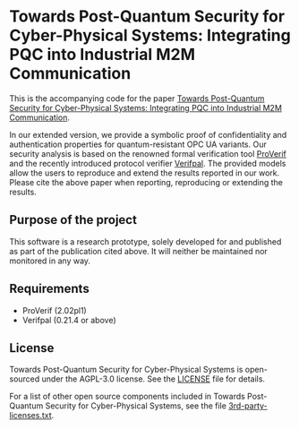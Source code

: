 # Towards Post-Quantum Security for Cyber-Physical Systems: Integrating PQC into Industrial M2M Communication

This is the accompanying code for the paper [Towards Post-Quantum Security for Cyber-Physical Systems: Integrating PQC into Industrial M2M Communication](https://eprint.iacr.org/2020/1322).

In our extended version, we provide a symbolic proof of confidentiality and authentication properties for quantum-resistant OPC UA variants. Our security analysis is based on the renowned formal verification tool [ProVerif](https://prosecco.gforge.inria.fr/personal/bblanche/proverif/) and the recently introduced protocol verifier [Verifpal](https://verifpal.com/).
The provided models allow the users to reproduce and extend the results reported in our work. Please cite the above paper when reporting, reproducing or extending the results.

## Purpose of the project

This software is a research prototype, solely developed for and published as part of the publication cited above. It will neither be
maintained nor monitored in any way.

## Requirements

* ProVerif (2.02pl1)
* Verifpal (0.21.4 or above)

## License

Towards Post-Quantum Security for Cyber-Physical Systems is open-sourced under the AGPL-3.0 license. See the [LICENSE](LICENSE) file for details.

For a list of other open source components included in Towards Post-Quantum Security for Cyber-Physical Systems, see the file [3rd-party-licenses.txt](3rd-party-licenses.txt).
